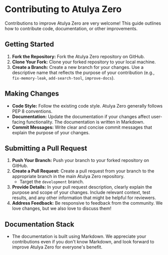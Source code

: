 # Contributing to Atulya Zero

Contributions to improve Atulya Zero are very welcome!  This guide outlines how to contribute code, documentation, or other improvements.

## Getting Started

1. **Fork the Repository:** Fork the Atulya Zero repository on GitHub.
2. **Clone Your Fork:** Clone your forked repository to your local machine.
3. **Create a Branch:** Create a new branch for your changes. Use a descriptive name that reflects the purpose of your contribution (e.g., `fix-memory-leak`, `add-search-tool`, `improve-docs`).

## Making Changes

* **Code Style:** Follow the existing code style. Atulya Zero generally follows PEP 8 conventions.
* **Documentation:**  Update the documentation if your changes affect user-facing functionality. The documentation is written in Markdown.
* **Commit Messages:**  Write clear and concise commit messages that explain the purpose of your changes.

## Submitting a Pull Request

1. **Push Your Branch:** Push your branch to your forked repository on GitHub.
2. **Create a Pull Request:** Create a pull request from your branch to the appropriate branch in the main Atulya Zero repository.
   * Target the `development` branch.
3. **Provide Details:** In your pull request description, clearly explain the purpose and scope of your changes. Include relevant context, test results, and any other information that might be helpful for reviewers.
4. **Address Feedback:**  Be responsive to feedback from the community. We love changes, but we also love to discuss them!

## Documentation Stack

- The documentation is built using Markdown. We appreciate your contributions even if you don't know Markdown, and look forward to improve Atulya Zero for everyone's benefit.